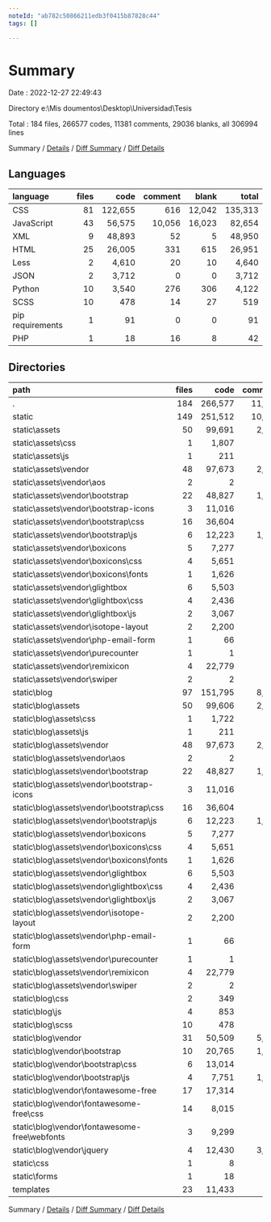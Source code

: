 ```yaml
---
noteId: "ab782c50866211edb3f0415b87828c44"
tags: []

---
```


# Summary

Date : 2022-12-27 22:49:43

Directory e:\\Mis doumentos\\Desktop\\Universidad\\Tesis

Total : 184 files,  266577 codes, 11381 comments, 29036 blanks, all 306994 lines

Summary / [Details](details.md) / [Diff Summary](diff.md) / [Diff Details](diff-details.md)

## Languages
| language | files | code | comment | blank | total |
| :--- | ---: | ---: | ---: | ---: | ---: |
| CSS | 81 | 122,655 | 616 | 12,042 | 135,313 |
| JavaScript | 43 | 56,575 | 10,056 | 16,023 | 82,654 |
| XML | 9 | 48,893 | 52 | 5 | 48,950 |
| HTML | 25 | 26,005 | 331 | 615 | 26,951 |
| Less | 2 | 4,610 | 20 | 10 | 4,640 |
| JSON | 2 | 3,712 | 0 | 0 | 3,712 |
| Python | 10 | 3,540 | 276 | 306 | 4,122 |
| SCSS | 10 | 478 | 14 | 27 | 519 |
| pip requirements | 1 | 91 | 0 | 0 | 91 |
| PHP | 1 | 18 | 16 | 8 | 42 |

## Directories
| path | files | code | comment | blank | total |
| :--- | ---: | ---: | ---: | ---: | ---: |
| . | 184 | 266,577 | 11,381 | 29,036 | 306,994 |
| static | 149 | 251,512 | 10,774 | 28,125 | 290,411 |
| static\\assets | 50 | 99,691 | 2,682 | 8,515 | 110,888 |
| static\\assets\\css | 1 | 1,807 | 84 | 338 | 2,229 |
| static\\assets\\js | 1 | 211 | 60 | 26 | 297 |
| static\\assets\\vendor | 48 | 97,673 | 2,538 | 8,151 | 108,362 |
| static\\assets\\vendor\\aos | 2 | 2 | 0 | 0 | 2 |
| static\\assets\\vendor\\bootstrap | 22 | 48,827 | 1,615 | 6,602 | 57,044 |
| static\\assets\\vendor\\bootstrap-icons | 3 | 11,016 | 0 | 9 | 11,025 |
| static\\assets\\vendor\\bootstrap\\css | 16 | 36,604 | 140 | 2,705 | 39,449 |
| static\\assets\\vendor\\bootstrap\\js | 6 | 12,223 | 1,475 | 3,897 | 17,595 |
| static\\assets\\vendor\\boxicons | 5 | 7,277 | 0 | 91 | 7,368 |
| static\\assets\\vendor\\boxicons\\css | 4 | 5,651 | 0 | 91 | 5,742 |
| static\\assets\\vendor\\boxicons\\fonts | 1 | 1,626 | 0 | 0 | 1,626 |
| static\\assets\\vendor\\glightbox | 6 | 5,503 | 8 | 888 | 6,399 |
| static\\assets\\vendor\\glightbox\\css | 4 | 2,436 | 8 | 298 | 2,742 |
| static\\assets\\vendor\\glightbox\\js | 2 | 3,067 | 0 | 590 | 3,657 |
| static\\assets\\vendor\\isotope-layout | 2 | 2,200 | 839 | 537 | 3,576 |
| static\\assets\\vendor\\php-email-form | 1 | 66 | 5 | 11 | 82 |
| static\\assets\\vendor\\purecounter | 1 | 1 | 8 | 0 | 9 |
| static\\assets\\vendor\\remixicon | 4 | 22,779 | 40 | 11 | 22,830 |
| static\\assets\\vendor\\swiper | 2 | 2 | 23 | 2 | 27 |
| static\\blog | 97 | 151,795 | 8,076 | 19,599 | 179,470 |
| static\\blog\\assets | 50 | 99,606 | 2,679 | 8,507 | 110,792 |
| static\\blog\\assets\\css | 1 | 1,722 | 81 | 330 | 2,133 |
| static\\blog\\assets\\js | 1 | 211 | 60 | 26 | 297 |
| static\\blog\\assets\\vendor | 48 | 97,673 | 2,538 | 8,151 | 108,362 |
| static\\blog\\assets\\vendor\\aos | 2 | 2 | 0 | 0 | 2 |
| static\\blog\\assets\\vendor\\bootstrap | 22 | 48,827 | 1,615 | 6,602 | 57,044 |
| static\\blog\\assets\\vendor\\bootstrap-icons | 3 | 11,016 | 0 | 9 | 11,025 |
| static\\blog\\assets\\vendor\\bootstrap\\css | 16 | 36,604 | 140 | 2,705 | 39,449 |
| static\\blog\\assets\\vendor\\bootstrap\\js | 6 | 12,223 | 1,475 | 3,897 | 17,595 |
| static\\blog\\assets\\vendor\\boxicons | 5 | 7,277 | 0 | 91 | 7,368 |
| static\\blog\\assets\\vendor\\boxicons\\css | 4 | 5,651 | 0 | 91 | 5,742 |
| static\\blog\\assets\\vendor\\boxicons\\fonts | 1 | 1,626 | 0 | 0 | 1,626 |
| static\\blog\\assets\\vendor\\glightbox | 6 | 5,503 | 8 | 888 | 6,399 |
| static\\blog\\assets\\vendor\\glightbox\\css | 4 | 2,436 | 8 | 298 | 2,742 |
| static\\blog\\assets\\vendor\\glightbox\\js | 2 | 3,067 | 0 | 590 | 3,657 |
| static\\blog\\assets\\vendor\\isotope-layout | 2 | 2,200 | 839 | 537 | 3,576 |
| static\\blog\\assets\\vendor\\php-email-form | 1 | 66 | 5 | 11 | 82 |
| static\\blog\\assets\\vendor\\purecounter | 1 | 1 | 8 | 0 | 9 |
| static\\blog\\assets\\vendor\\remixicon | 4 | 22,779 | 40 | 11 | 22,830 |
| static\\blog\\assets\\vendor\\swiper | 2 | 2 | 23 | 2 | 27 |
| static\\blog\\css | 2 | 349 | 12 | 57 | 418 |
| static\\blog\\js | 4 | 853 | 115 | 95 | 1,063 |
| static\\blog\\scss | 10 | 478 | 14 | 27 | 519 |
| static\\blog\\vendor | 31 | 50,509 | 5,256 | 10,913 | 66,678 |
| static\\blog\\vendor\\bootstrap | 10 | 20,765 | 1,731 | 3,502 | 25,998 |
| static\\blog\\vendor\\bootstrap\\css | 6 | 13,014 | 41 | 1,474 | 14,529 |
| static\\blog\\vendor\\bootstrap\\js | 4 | 7,751 | 1,690 | 2,028 | 11,469 |
| static\\blog\\vendor\\fontawesome-free | 17 | 17,314 | 72 | 3,637 | 21,023 |
| static\\blog\\vendor\\fontawesome-free\\css | 14 | 8,015 | 60 | 3,634 | 11,709 |
| static\\blog\\vendor\\fontawesome-free\\webfonts | 3 | 9,299 | 12 | 3 | 9,314 |
| static\\blog\\vendor\\jquery | 4 | 12,430 | 3,453 | 3,774 | 19,657 |
| static\\css | 1 | 8 | 0 | 3 | 11 |
| static\\forms | 1 | 18 | 16 | 8 | 42 |
| templates | 23 | 11,433 | 331 | 603 | 12,367 |

Summary / [Details](details.md) / [Diff Summary](diff.md) / [Diff Details](diff-details.md)